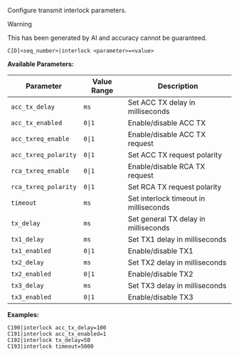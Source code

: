 Configure transmit interlock parameters.

> [!WARNING]
> This has been generated by AI and accuracy cannot be guaranteed.

```
C[D]<seq_number>|interlock <parameter>=<value>
```

**Available Parameters:**

| Parameter | Value Range | Description |
|-----------|-------------|-------------|
| `acc_tx_delay` | `ms` | Set ACC TX delay in milliseconds |
| `acc_tx_enabled` | `0\|1` | Enable/disable ACC TX |
| `acc_txreq_enable` | `0\|1` | Enable/disable ACC TX request |
| `acc_txreq_polarity` | `0\|1` | Set ACC TX request polarity |
| `rca_txreq_enable` | `0\|1` | Enable/disable RCA TX request |
| `rca_txreq_polarity` | `0\|1` | Set RCA TX request polarity |
| `timeout` | `ms` | Set interlock timeout in milliseconds |
| `tx_delay` | `ms` | Set general TX delay in milliseconds |
| `tx1_delay` | `ms` | Set TX1 delay in milliseconds |
| `tx1_enabled` | `0\|1` | Enable/disable TX1 |
| `tx2_delay` | `ms` | Set TX2 delay in milliseconds |
| `tx2_enabled` | `0\|1` | Enable/disable TX2 |
| `tx3_delay` | `ms` | Set TX3 delay in milliseconds |
| `tx3_enabled` | `0\|1` | Enable/disable TX3 |

**Examples:**
```
C190|interlock acc_tx_delay=100
C191|interlock acc_tx_enabled=1
C192|interlock tx_delay=50
C193|interlock timeout=5000
```
